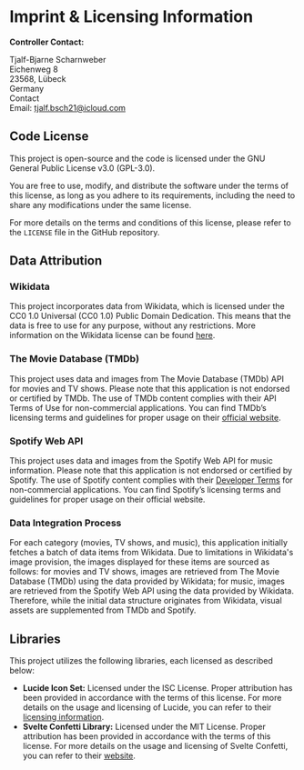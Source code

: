# Imprint & Licensing Information

**Controller Contact:**

Tjalf-Bjarne Scharnweber  
Eichenweg 8  
23568, Lübeck  
Germany  
Contact  
Email: tjalf.bsch21@icloud.com

## Code License

This project is open-source and the code is licensed under the GNU General Public License v3.0 (GPL-3.0).

You are free to use, modify, and distribute the software under the terms of this license, as long as you adhere to its requirements, including the need to share any modifications under the same license.

For more details on the terms and conditions of this license, please refer to the `LICENSE` file in the GitHub repository.

## Data Attribution

### Wikidata

This project incorporates data from Wikidata, which is licensed under the CC0 1.0 Universal (CC0 1.0) Public Domain Dedication. This means that the data is free to use for any purpose, without any restrictions. More information on the Wikidata license can be found [here](https://creativecommons.org/publicdomain/zero/1.0/).

### The Movie Database (TMDb)

This project uses data and images from The Movie Database (TMDb) API for movies and TV shows. Please note that this application is not endorsed or certified by TMDb. The use of TMDb content complies with their API Terms of Use for non-commercial applications. You can find TMDb’s licensing terms and guidelines for proper usage on their [official website](https://www.themoviedb.org/).

### Spotify Web API

This project uses data and images from the Spotify Web API for music information. Please note that this application is not endorsed or certified by Spotify. The use of Spotify content complies with their [Developer Terms](https://developer.spotify.com/terms) for non-commercial applications. You can find Spotify’s licensing terms and guidelines for proper usage on their official website.

### Data Integration Process

For each category (movies, TV shows, and music), this application initially fetches a batch of data items from Wikidata. Due to limitations in Wikidata's image provision, the images displayed for these items are sourced as follows:  for movies and TV shows, images are retrieved from The Movie Database (TMDb) using the data provided by Wikidata; for music, images are retrieved from the Spotify Web API using the data provided by Wikidata. Therefore, while the initial data structure originates from Wikidata, visual assets are supplemented from TMDb and Spotify.

## Libraries

This project utilizes the following libraries, each licensed as described below:

- **Lucide Icon Set:** Licensed under the ISC License. Proper attribution has been provided in accordance with the terms of this license. For more details on the usage and licensing of Lucide, you can refer to their [licensing information](https://lucide.dev/license).
- **Svelte Confetti Library:** Licensed under the MIT License. Proper attribution has been provided in accordance with the terms of this license. For more details on the usage and licensing of Svelte Confetti, you can refer to their [website](https://mitcheljager.github.io/svelte-confetti/).
